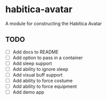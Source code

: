# habitica-avatar
A module for constructing the Habitica Avatar

## TODO

- [ ] Add docs to README
- [ ] Add option to pass in a container
- [ ] Add sleep support
- [ ] Add ability to ignore sleep
- [ ] Add visual buff support
- [ ] Add ability to force costume
- [ ] Add ability to force equipment
- [ ] Add demo app
